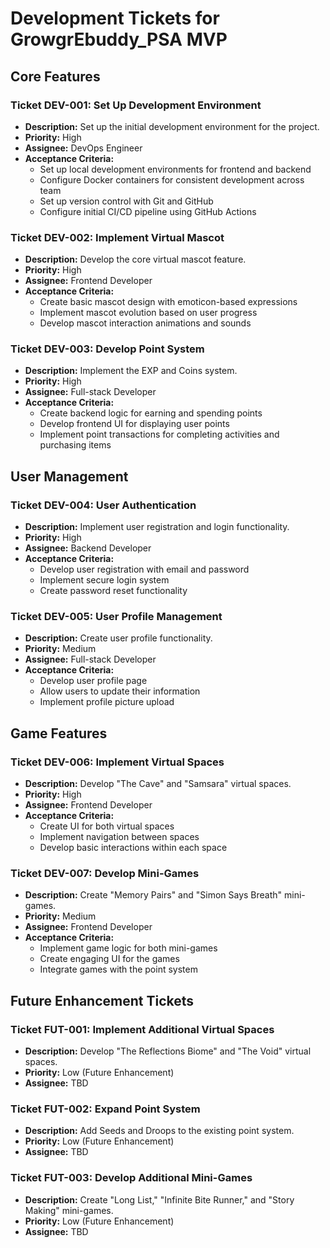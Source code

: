 # Development Tickets for GrowgrEbuddy_PSA MVP

## Core Features

### Ticket DEV-001: Set Up Development Environment
- **Description:** Set up the initial development environment for the project.
- **Priority:** High
- **Assignee:** DevOps Engineer
- **Acceptance Criteria:**
  - Set up local development environments for frontend and backend
  - Configure Docker containers for consistent development across team
  - Set up version control with Git and GitHub
  - Configure initial CI/CD pipeline using GitHub Actions

### Ticket DEV-002: Implement Virtual Mascot
- **Description:** Develop the core virtual mascot feature.
- **Priority:** High
- **Assignee:** Frontend Developer
- **Acceptance Criteria:**
  - Create basic mascot design with emoticon-based expressions
  - Implement mascot evolution based on user progress
  - Develop mascot interaction animations and sounds

### Ticket DEV-003: Develop Point System
- **Description:** Implement the EXP and Coins system.
- **Priority:** High
- **Assignee:** Full-stack Developer
- **Acceptance Criteria:**
  - Create backend logic for earning and spending points
  - Develop frontend UI for displaying user points
  - Implement point transactions for completing activities and purchasing items

## User Management

### Ticket DEV-004: User Authentication
- **Description:** Implement user registration and login functionality.
- **Priority:** High
- **Assignee:** Backend Developer
- **Acceptance Criteria:**
  - Develop user registration with email and password
  - Implement secure login system
  - Create password reset functionality

### Ticket DEV-005: User Profile Management
- **Description:** Create user profile functionality.
- **Priority:** Medium
- **Assignee:** Full-stack Developer
- **Acceptance Criteria:**
  - Develop user profile page
  - Allow users to update their information
  - Implement profile picture upload

## Game Features

### Ticket DEV-006: Implement Virtual Spaces
- **Description:** Develop "The Cave" and "Samsara" virtual spaces.
- **Priority:** High
- **Assignee:** Frontend Developer
- **Acceptance Criteria:**
  - Create UI for both virtual spaces
  - Implement navigation between spaces
  - Develop basic interactions within each space

### Ticket DEV-007: Develop Mini-Games
- **Description:** Create "Memory Pairs" and "Simon Says Breath" mini-games.
- **Priority:** Medium
- **Assignee:** Frontend Developer
- **Acceptance Criteria:**
  - Implement game logic for both mini-games
  - Create engaging UI for the games
  - Integrate games with the point system

## Future Enhancement Tickets

### Ticket FUT-001: Implement Additional Virtual Spaces
- **Description:** Develop "The Reflections Biome" and "The Void" virtual spaces.
- **Priority:** Low (Future Enhancement)
- **Assignee:** TBD

### Ticket FUT-002: Expand Point System
- **Description:** Add Seeds and Droops to the existing point system.
- **Priority:** Low (Future Enhancement)
- **Assignee:** TBD

### Ticket FUT-003: Develop Additional Mini-Games
- **Description:** Create "Long List," "Infinite Bite Runner," and "Story Making" mini-games.
- **Priority:** Low (Future Enhancement)
- **Assignee:** TBD
